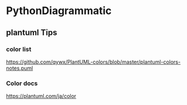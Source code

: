 # PythonDiagrammatic



## plantuml Tips

### color list

https://github.com/qywx/PlantUML-colors/blob/master/plantuml-colors-notes.puml

### Color docs

https://plantuml.com/ja/color

### 